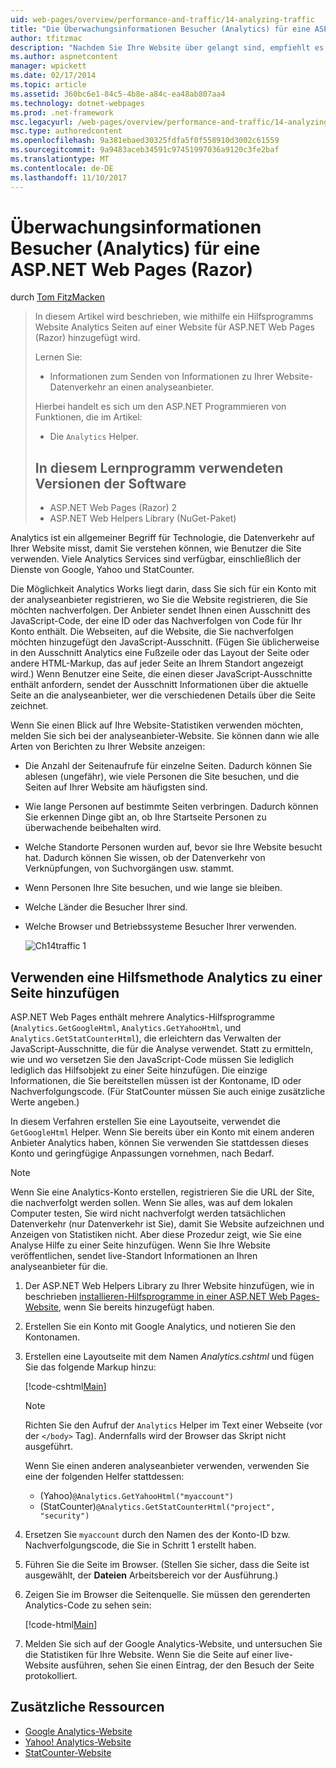 ```yaml
---
uid: web-pages/overview/performance-and-traffic/14-analyzing-traffic
title: "Die Überwachungsinformationen Besucher (Analytics) für eine ASP.NET-Webseiten (Razor) Standort | Microsoft Docs"
author: tfitzmac
description: "Nachdem Sie Ihre Website über gelangt sind, empfiehlt es sich um Website-Datenverkehr zu analysieren."
ms.author: aspnetcontent
manager: wpickett
ms.date: 02/17/2014
ms.topic: article
ms.assetid: 360bc6e1-84c5-4b8e-a84c-ea48ab807aa4
ms.technology: dotnet-webpages
ms.prod: .net-framework
msc.legacyurl: /web-pages/overview/performance-and-traffic/14-analyzing-traffic
msc.type: authoredcontent
ms.openlocfilehash: 9a381ebaed30325fdfa5f0f558910d3002c61559
ms.sourcegitcommit: 9a9483aceb34591c97451997036a9120c3fe2baf
ms.translationtype: MT
ms.contentlocale: de-DE
ms.lasthandoff: 11/10/2017
---
```

<a name="tracking-visitor-information-analytics-for-an-aspnet-web-pages-razor-site"></a>Überwachungsinformationen Besucher (Analytics) für eine ASP.NET Web Pages (Razor)
====================
durch [Tom FitzMacken](https://github.com/tfitzmac)

> In diesem Artikel wird beschrieben, wie mithilfe ein Hilfsprogramms Website Analytics Seiten auf einer Website für ASP.NET Web Pages (Razor) hinzugefügt wird.
> 
> Lernen Sie:
> 
> - Informationen zum Senden von Informationen zu Ihrer Website-Datenverkehr an einen analyseanbieter.
> 
> Hierbei handelt es sich um den ASP.NET Programmieren von Funktionen, die im Artikel:
> 
> - Die `Analytics` Helper.
>   
> 
> ## <a name="software-versions-used-in-the-tutorial"></a>In diesem Lernprogramm verwendeten Versionen der Software
> 
> 
> - ASP.NET Web Pages (Razor) 2
> - ASP.NET Web Helpers Library (NuGet-Paket)


Analytics ist ein allgemeiner Begriff für Technologie, die Datenverkehr auf Ihrer Website misst, damit Sie verstehen können, wie Benutzer die Site verwenden. Viele Analytics Services sind verfügbar, einschließlich der Dienste von Google, Yahoo und StatCounter.

Die Möglichkeit Analytics Works liegt darin, dass Sie sich für ein Konto mit der analyseanbieter registrieren, wo Sie die Website registrieren, die Sie möchten nachverfolgen. Der Anbieter sendet Ihnen einen Ausschnitt des JavaScript-Code, der eine ID oder das Nachverfolgen von Code für Ihr Konto enthält. Die Webseiten, auf die Website, die Sie nachverfolgen möchten hinzugefügt den JavaScript-Ausschnitt. (Fügen Sie üblicherweise in den Ausschnitt Analytics eine Fußzeile oder das Layout der Seite oder andere HTML-Markup, das auf jeder Seite an Ihrem Standort angezeigt wird.) Wenn Benutzer eine Seite, die einen dieser JavaScript-Ausschnitte enthält anfordern, sendet der Ausschnitt Informationen über die aktuelle Seite an die analyseanbieter, wer die verschiedenen Details über die Seite zeichnet.

Wenn Sie einen Blick auf Ihre Website-Statistiken verwenden möchten, melden Sie sich bei der analyseanbieter-Website. Sie können dann wie alle Arten von Berichten zu Ihrer Website anzeigen:

- Die Anzahl der Seitenaufrufe für einzelne Seiten. Dadurch können Sie ablesen (ungefähr), wie viele Personen die Site besuchen, und die Seiten auf Ihrer Website am häufigsten sind.
- Wie lange Personen auf bestimmte Seiten verbringen. Dadurch können Sie erkennen Dinge gibt an, ob Ihre Startseite Personen zu überwachende beibehalten wird.
- Welche Standorte Personen wurden auf, bevor sie Ihre Website besucht hat. Dadurch können Sie wissen, ob der Datenverkehr von Verknüpfungen, von Suchvorgängen usw. stammt.
- Wenn Personen Ihre Site besuchen, und wie lange sie bleiben.
- Welche Länder die Besucher Ihrer sind.
- Welche Browser und Betriebssysteme Besucher Ihrer verwenden.

    ![Ch14traffic 1](14-analyzing-traffic/_static/image1.jpg)

## <a name="using-a-helper-to-add-analytics-to-a-page"></a>Verwenden eine Hilfsmethode Analytics zu einer Seite hinzufügen

ASP.NET Web Pages enthält mehrere Analytics-Hilfsprogramme (`Analytics.GetGoogleHtml`, `Analytics.GetYahooHtml`, und `Analytics.GetStatCounterHtml`), die erleichtern das Verwalten der JavaScript-Ausschnitte, die für die Analyse verwendet. Statt zu ermitteln, wie und wo versetzen Sie den JavaScript-Code müssen Sie lediglich lediglich das Hilfsobjekt zu einer Seite hinzufügen. Die einzige Informationen, die Sie bereitstellen müssen ist der Kontoname, ID oder Nachverfolgungscode. (Für StatCounter müssen Sie auch einige zusätzliche Werte angeben.)

In diesem Verfahren erstellen Sie eine Layoutseite, verwendet die `GetGoogleHtml` Helper. Wenn Sie bereits über ein Konto mit einem anderen Anbieter Analytics haben, können Sie verwenden Sie stattdessen dieses Konto und geringfügige Anpassungen vornehmen, nach Bedarf.

> [!NOTE]
> Wenn Sie eine Analytics-Konto erstellen, registrieren Sie die URL der Site, die nachverfolgt werden sollen. Wenn Sie alles, was auf dem lokalen Computer testen, Sie wird nicht nachverfolgt werden tatsächlichen Datenverkehr (nur Datenverkehr ist Sie), damit Sie Website aufzeichnen und Anzeigen von Statistiken nicht. Aber diese Prozedur zeigt, wie Sie eine Analyse Hilfe zu einer Seite hinzufügen. Wenn Sie Ihre Website veröffentlichen, sendet live-Standort Informationen an Ihren analyseanbieter für die.


1. Der ASP.NET Web Helpers Library zu Ihrer Website hinzufügen, wie in beschrieben [installieren-Hilfsprogramme in einer ASP.NET Web Pages-Website](https://go.microsoft.com/fwlink/?LinkId=252372), wenn Sie bereits hinzugefügt haben.
2. Erstellen Sie ein Konto mit Google Analytics, und notieren Sie den Kontonamen.
3. Erstellen eine Layoutseite mit dem Namen *Analytics.cshtml* und fügen Sie das folgende Markup hinzu:

    [!code-cshtml[Main](14-analyzing-traffic/samples/sample1.cshtml)]

    > [!NOTE]
    > Richten Sie den Aufruf der `Analytics` Helper im Text einer Webseite (vor der `</body>` Tag). Andernfalls wird der Browser das Skript nicht ausgeführt.

    Wenn Sie einen anderen analyseanbieter verwenden, verwenden Sie eine der folgenden Helfer stattdessen:

    - (Yahoo)`@Analytics.GetYahooHtml("myaccount")`
    - (StatCounter)`@Analytics.GetStatCounterHtml("project", "security")`
4. Ersetzen Sie `myaccount` durch den Namen des der Konto-ID bzw. Nachverfolgungscode, die Sie in Schritt 1 erstellt haben.
5. Führen Sie die Seite im Browser. (Stellen Sie sicher, dass die Seite ist ausgewählt, der **Dateien** Arbeitsbereich vor der Ausführung.)
6. Zeigen Sie im Browser die Seitenquelle. Sie müssen den gerenderten Analytics-Code zu sehen sein:

    [!code-html[Main](14-analyzing-traffic/samples/sample2.html)]
7. Melden Sie sich auf der Google Analytics-Website, und untersuchen Sie die Statistiken für Ihre Website. Wenn Sie die Seite auf einer live-Website ausführen, sehen Sie einen Eintrag, der den Besuch der Seite protokolliert.

<a id="Additional_Resources"></a>
## <a name="additional-resources"></a>Zusätzliche Ressourcen

- [Google Analytics-Website](https://www.google.com/analytics/)
- [Yahoo! Analytics-Website](http://help.yahoo.com/l/us/yahoo/ywa/)
- [StatCounter-Website](http://statcounter.com/)
